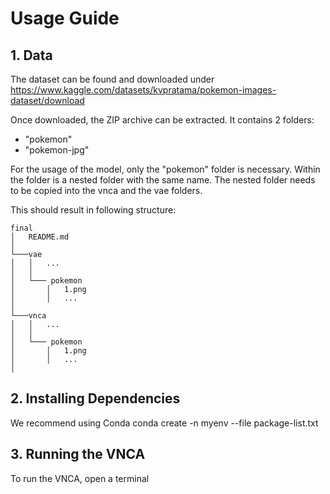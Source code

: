 # Usage Guide

## 1. Data

The dataset can be found and downloaded under https://www.kaggle.com/datasets/kvpratama/pokemon-images-dataset/download

Once downloaded, the ZIP archive can be extracted. It contains 2 folders:
 - "pokemon"
 - "pokemon-jpg"

For the usage of the model, only the "pokemon" folder is necessary. Within the folder is a nested folder with the same name. The nested folder needs to be copied into the vnca and the vae folders.

This should result in following structure:

```
final
│   README.md   
│
└───vae
│   │   ...
│   │
│   └─── pokemon
│       │   1.png
│       │   ...
│   
└───vnca
│   │   ...
│   │
│   └─── pokemon
│       │   1.png
│       │   ...
│   
```

## 2. Installing Dependencies
We recommend using Conda 
conda create -n myenv --file package-list.txt

## 3. Running the VNCA

To run the VNCA, open a terminal